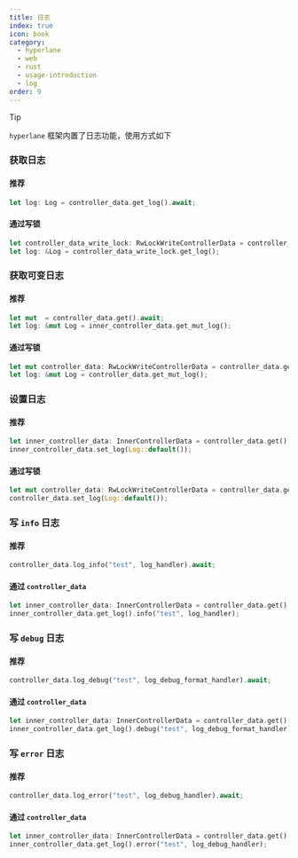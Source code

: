 ```yaml
---
title: 日志
index: true
icon: book
category:
  - hyperlane
  - web
  - rust
  - usage-introduction
  - log
order: 9
---
```


<Share colorful />

> [!tip]
>
> `hyperlane` 框架内置了日志功能，使用方式如下

### 获取日志

#### 推荐

```rust
let log: Log = controller_data.get_log().await;
```

#### 通过写锁

```rust
let controller_data_write_lock: RwLockWriteControllerData = controller_data.get_write_lock().await;
let log: &Log = controller_data_write_lock.get_log();
```

### 获取可变日志

#### 推荐

```rust
let mut  = controller_data.get().await;
let log: &mut Log = inner_controller_data.get_mut_log();
```

#### 通过写锁

```rust
let mut controller_data: RwLockWriteControllerData = controller_data.get_write_lock().await;
let log: &mut Log = controller_data.get_mut_log();
```

### 设置日志

#### 推荐

```rust
let inner_controller_data: InnerControllerData = controller_data.get().await;
inner_controller_data.set_log(Log::default());
```

#### 通过写锁

```rust
let mut controller_data: RwLockWriteControllerData = controller_data.get_write_lock().await;
controller_data.set_log(Log::default());
```

### 写 `info` 日志

#### 推荐

```rust
controller_data.log_info("test", log_handler).await;
```

#### 通过 `controller_data`

```rust
let inner_controller_data: InnerControllerData = controller_data.get().await;
inner_controller_data.get_log().info("test", log_handler);
```

### 写 `debug` 日志

#### 推荐

```rust
controller_data.log_debug("test", log_debug_format_handler).await;
```

#### 通过 `controller_data`

```rust
let inner_controller_data: InnerControllerData = controller_data.get().await;
inner_controller_data.get_log().debug("test", log_debug_format_handler);
```

### 写 `error` 日志

#### 推荐

```rust
controller_data.log_error("test", log_debug_handler).await;
```

#### 通过 `controller_data`

```rust
let inner_controller_data: InnerControllerData = controller_data.get().await;
inner_controller_data.get_log().error("test", log_debug_handler);
```

<Bottom />

